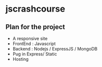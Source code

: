 # jscrashcourse
 
## Plan for the project
- A responsive site 
- FrontEnd : Javascript
- Backend : Nodejs / ExpressJS / MongoDB
- Pug in Express/ Static
-  Hosting
